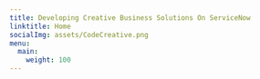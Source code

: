 ```yaml
---
title: Developing Creative Business Solutions On ServiceNow
linktitle: Home
socialImg: assets/CodeCreative.png
menu:
  main:
    weight: 100
---
```

